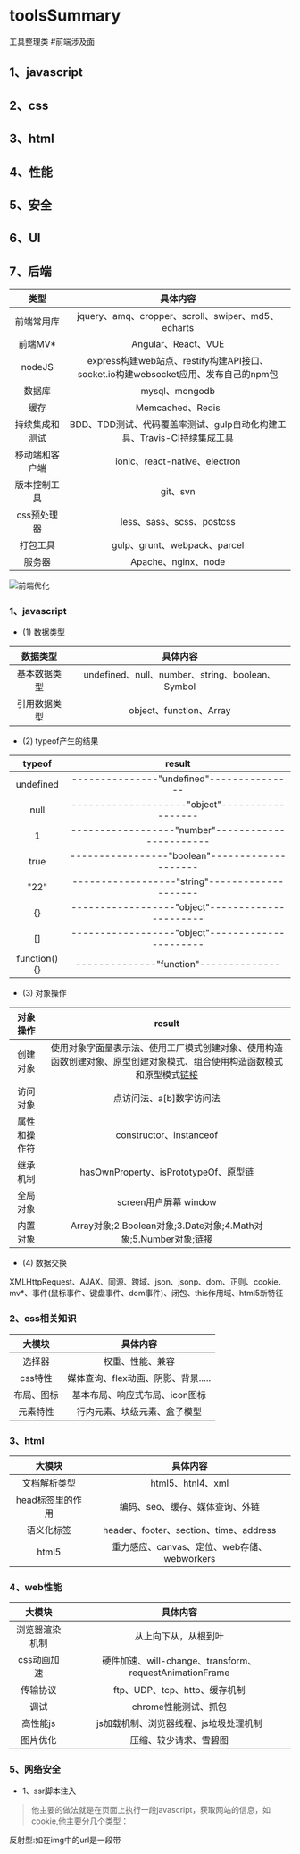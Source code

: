 # toolsSummary
工具整理类
#前端涉及面

## 1、javascript
## 2、css
## 3、html
## 4、性能
## 5、安全
## 6、UI
## 7、后端


|类型|具体内容|
|:-:|:-:|
|前端常用库|jquery、amq、cropper、scroll、swiper、md5、echarts|
|前端MV*|Angular、React、VUE|
|nodeJS|express构建web站点、restify构建API接口、socket.io构建websocket应用、发布自己的npm包|
|数据库|mysql、mongodb|
|缓存|Memcached、Redis|
|持续集成和测试|BDD、TDD测试、代码覆盖率测试、gulp自动化构建工具、Travis-CI持续集成工具|
|移动端和客户端|ionic、react-native、electron|
|版本控制工具|git、svn|
|css预处理器|less、sass、scss、postcss|
|打包工具|gulp、grunt、webpack、parcel|
|服务器|Apache、nginx、node|

![前端优化](http://ol1rnobmr.bkt.clouddn.com/%E4%BC%98%E5%8C%96.png)

### 1、javascript

+ (1) 数据类型


|数据类型|具体内容|
|:-:|:-:|
|基本数据类型|undefined、null、number、string、boolean、Symbol|
|引用数据类型|object、function、Array|

+ (2) typeof产生的结果


|typeof|result|
|:-:|:-:|
|undefined|---------------"undefined"---------------|
|null|--------------------"object"------------------|
|1|------------------"number"-----------------------|
|true|-----------------"boolean"--------------------|
|"22"|------------------"string"--------------------|
|{}|------------------"object"----------------------|
|[]|------------------"object"----------------------|
|function(){}|--------------"function"--------------|

+ (3) 对象操作


|对象操作|result|
|:-:|:-:|
|创建对象|使用对象字面量表示法、使用工厂模式创建对象、使用构造函数创建对象、原型创建对象模式、组合使用构造函数模式和原型模式[链接](http://www.jb51.net/article/107012.htm)|
|访问对象|点访问法、a[b]数字访问法|
|属性和操作符|constructor、instanceof|
|继承机制|hasOwnProperty、isPrototypeOf、原型链|
|全局对象|screen用户屏幕 window|
|内置对象|Array对象;2.Boolean对象;3.Date对象;4.Math对象;5.Number对象;[链接](http://www.jb51.net/article/85831.htm)|

+ (4) 数据交换
 

 XMLHttpRequest、AJAX、同源、跨域、json、jsonp、dom、正则、cookie、mv*、事件(鼠标事件、键盘事件、dom事件)、闭包、this作用域、html5新特征


### 2、css相关知识

|大模块|具体内容|
|:-:|:-:|
|选择器|权重、性能、兼容|
|css特性|媒体查询、flex动画、阴影、背景.....|
|布局、图标|基本布局、响应式布局、icon图标|
|元素特性|行内元素、块级元素、盒子模型|


### 3、html

|大模块|具体内容|
|:-:|:-:|
|文档解析类型|html5、htnl4、xml|
|head标签里的作用|编码、seo、缓存、媒体查询、外链|
|语义化标签|header、footer、section、time、address|
|html5|重力感应、canvas、定位、web存储、webworkers|

### 4、web性能

|大模块|具体内容|
|:-:|:-:|
|浏览器渲染机制|从上向下从，从根到叶|
|css动画加速|硬件加速、will-change、transform、requestAnimationFrame|
|传输协议|ftp、UDP、tcp、http、缓存机制|
|调试|chrome性能测试、抓包|
|高性能js|js加载机制、浏览器线程、js垃圾处理机制|
|图片优化|压缩、较少请求、雪碧图|

### 5、网络安全

+ 1、ssr脚本注入

>他主要的做法就是在页面上执行一段javascript，获取网站的信息，如cookie,他主要分几个类型：

反射型:如在img中的url是一段带<script>的代码；他主要是设计一个url来获取客户信息

保存型：这种是脚本保存在数据库中，不经过滤就存储并显示给用户。实现这个过程主要分两步，先将恶意代码数据提交给服务器；然后服务器再将恶意代码返回给客户端，执行恶意代码；

基于DOM型：攻击者发送网页======》诱导用户登陆========》拿到用户的cookie或者session==========》伪装该用户

防御措施：校验用户输入和校验Id类型，正则匹配； 在页面输出之前先进行转义，html编码，javascript编码；url编码； csp

+ 2、CSRF跨站请求伪造

> 他主要做的是，攻击者盗用你的登录信息，以你的身份模拟发送各种请求。要完成一次CSRF攻击，受害者必须完成两个步骤

登录受信任网站A，并在本地生成cookie,在不退出A的情况下，访问危险网站B。你登录了一个网站后，不再打开一个tab页面并访问另外的网站，
特别是现在浏览器都是支持多tab的。关闭本地的浏览器后，本地的Cookie不会立刻过期。

防御措施: 正确使用GET、POST和Cookie； 在非GET请求中增加伪随机数；

随机数的增加主要有三个方式：
   1、为每个用户生成一个唯一的cookie token,所有表单都包含同一个伪随机值
   2、每个请求都是用验证码，这个方案完美，因为要多次输入验证码，所以用户友好性很差，所以不适合实际运用
   3、不同的表单包含一个不同的伪随机值


 + 3、HTTP劫持：主要是运营商，预防的方法是https

 + 4、DNS劫持

